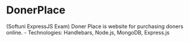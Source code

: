 # DonerPlace
(Softuni ExpressJS Exam) Doner Place is website for purchasing doners online. - Technologies: Handlebars, Node.js, MongoDB, Express.js

